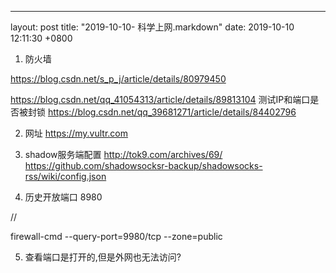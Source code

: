 ---
layout: post
title:  "2019-10-10- 科学上网.markdown"
date:   2019-10-10 12:11:30 +0800

1. 防火墙

https://blog.csdn.net/s_p_j/article/details/80979450

https://blog.csdn.net/qq_41054313/article/details/89813104
测试IP和端口是否被封锁
https://blog.csdn.net/qq_39681271/article/details/84402796

2. 网址
https://my.vultr.com

3. shadow服务端配置
http://tok9.com/archives/69/
https://github.com/shadowsocksr-backup/shadowsocks-rss/wiki/config.json

4. 历史开放端口
8980

//

firewall-cmd --query-port=9980/tcp --zone=public

5. 查看端口是打开的,但是外网也无法访问?

 
 
    